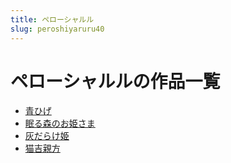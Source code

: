 ```yaml
---
title: ペローシャルル
slug: peroshiyaruru40
---
```


# ペローシャルルの作品一覧

- [青ひげ](qinghigefd)
- [眠る森のお姫さま](mianrusennoojisama25)
- [灰だらけ姫](huidarakejiad)
- [猫吉親方](maojiqinfangc4)
